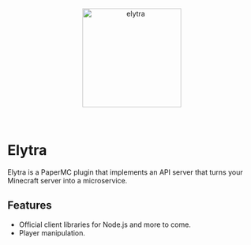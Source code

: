 <div align="center">
	<br />
	<p>
		<a href="https://github.com/TristanSMP/elytra"><img src="https://static.wikia.nocookie.net/minecraft/images/6/66/ElytraNew.png/revision/latest?cb=20190908174241" alt="elytra" width="200" /></a>
	</p>
	<br />
</div>

# Elytra

Elytra is a PaperMC plugin that implements an API server that turns your Minecraft server into a microservice.

## Features

- Official client libraries for Node.js and more to come.
- Player manipulation.
